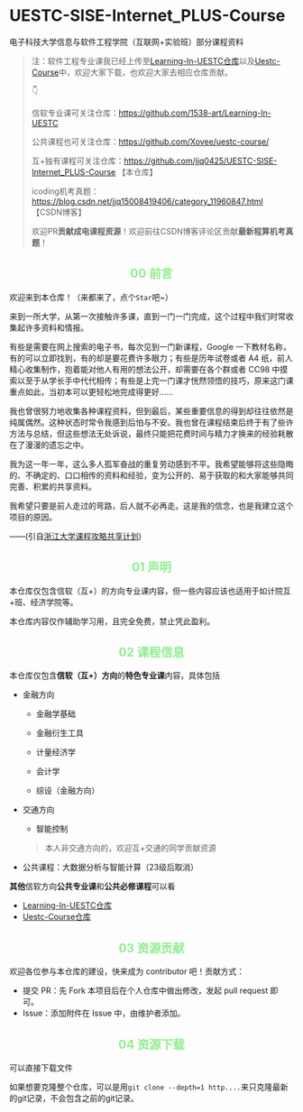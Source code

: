 # UESTC-SISE-Internet_PLUS-Course
电子科技大学信息与软件工程学院（互联网+实验班）部分课程资料

> 注：软件工程专业课我已经上传至[Learning-In-UESTC仓库](https://github.com/1538-art/Learning-In-UESTC)以及[Uestc-Course](https://github.com/Xovee/uestc-course/)中，欢迎大家下载，也欢迎大家去相应仓库贡献。
>
> 👇
> 
> 信软专业课可关注仓库：https://github.com/1538-art/Learning-In-UESTC
> 
> 公共课程也可关注仓库：https://github.com/Xovee/uestc-course/
> 
> 互+独有课程可关注仓库：https://github.com/jjq0425/UESTC-SISE-Internet_PLUS-Course 【本仓库】
> 
> icoding机考真题：https://blog.csdn.net/jjq15008419406/category_11960847.html 【CSDN博客】
> 
> 欢迎PR**贡献成电课程资源**！欢迎前往CSDN博客评论区贡献**最新程算机考真题**！

<h2 align="center" style="color:lightgreen" id="00">00 前言</h2>

欢迎来到本仓库！（来都来了，点个`Star`吧~）

来到一所大学，从第一次接触许多课，直到一门一门完成，这个过程中我们时常收集起许多资料和情报。

有些是需要在网上搜索的电子书，每次见到一门新课程，Google 一下教材名称，有的可以立即找到，有的却是要花费许多眼力；有些是历年试卷或者 A4 纸，前人精心收集制作，抱着能对他人有用的想法公开，却需要在各个群或者 CC98 中摸索以至于从学长手中代代相传；有些是上完一门课才恍然领悟的技巧，原来这门课重点如此，当初本可以更轻松地完成得更好……

我也曾很努力地收集各种课程资料，但到最后，某些重要信息的得到却往往依然是纯属偶然。这种状态时常令我感到后怕与不安。我也曾在课程结束后终于有了些许方法与总结，但这些想法无处诉说，最终只能把花费时间与精力才换来的经验耗散在了漫漫的遗忘之中。

我为这一年一年，这么多人孤军奋战的重复劳动感到不平。我希望能够将这些隐晦的、不确定的、口口相传的资料和经验，变为公开的、易于获取的和大家能够共同完善、积累的共享资料。

我希望只要是前人走过的弯路，后人就不必再走。这是我的信念，也是我建立这个项目的原因。

——(引自[浙江大学课程攻略共享计划](浙江大学课程攻略共享计划))

<h2 align="center" style="color:lightgreen" id="01">01 声明</h2>

本仓库仅包含信软（互+）的方向专业课内容，但一些内容应该也适用于如计院互+班、经济学院等。

本仓库内容仅作辅助学习用，且完全免费，禁止凭此盈利。

<h2 align="center" style="color:lightgreen" id="01">02 课程信息</h2>

本仓库仅包含**信软（互+）方向**的**特色专业课**内容，具体包括

- 金融方向

  - 金融学基础

  - 金融衍生工具

  - 计量经济学

  - 会计学
    
  - 综设（金融方向）

- 交通方向

  - 智能控制

  > 本人非交通方向的，欢迎互+交通的同学贡献资源

- 公共课程：大数据分析与智能计算（23级后取消）

**其他**信软方向**公共专业课**和**公共必修课程**可以看

- [Learning-In-UESTC仓库](https://github.com/1538-art/Learning-In-UESTC)
- [Uestc-Course仓库](https://github.com/Xovee/uestc-course/)

<h2 align="center" style="color:lightgreen" id="01">03 资源贡献</h2>

欢迎各位参与本仓库的建设，快来成为 contributor 吧！贡献方式：

- 提交 PR：先 Fork 本项目后在个人仓库中做出修改，发起 pull request 即可。
- Issue：添加附件在 Issue 中，由维护者添加。

<h2 align="center" style="color:lightgreen" id="01">04 资源下载</h2>

可以直接下载文件

如果想要克隆整个仓库，可以是用`git clone --depth=1 http....`来只克隆最新的git记录，不会包含之前的git记录。
